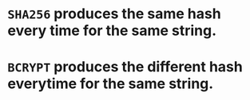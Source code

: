 # `SHA256` produces the same hash every time for the same string.

# `BCRYPT` produces the different hash everytime for the same string.
